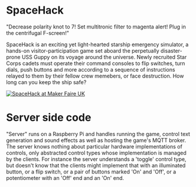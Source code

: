 SpaceHack
=========

"Decrease polarity knot to 7!  Set multitronic filter to magenta alert!  Plug in the centrifugal F-screen!"

SpaceHack is an exciting yet light-hearted starship emergency simulator, a hands-on visitor-participation game set aboard the perpetually disaster-prone USS Guppy on its voyage around the universe.  Newly recruited Star Corps cadets must operate their command consoles to flip switches, turn dials, push buttons and more according to a sequence of instructions relayed to them by their fellow crew memebers, or face destruction.  How long can you keep the ship safe?

[![SpaceHack at Maker Faire UK](http://img.youtube.com/vi/oCWH3n4aLJI/0.jpg)](http://www.youtube.com/watch?v=oCWH3n4aLJI)

Server side code
================


"Server" runs on a Raspberry Pi and handles running the game, control text generation and sound effects as well as hosting the game's MQTT broker.  The server knows nothing about particular hardware implementations of controls, only abstracted control types whose implementation is managed by the clients.  For instance the server understands a 'toggle' control type, but doesn't know that the clients might implement that with an illuminated button, or a flip switch, or a pair of buttons marked 'On' and 'Off', or a potentiometer with an 'Off' end and an 'On' end.
